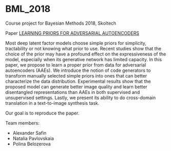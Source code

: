 # BML_2018
Course project for Bayesian Methods 2018, Skoltech 

Paper [LEARNING PRIORS FOR ADVERSARIAL AUTOENCODERS]

Most deep latent factor models choose simple priors for simplicity, tractability or
not knowing what prior to use. Recent studies show that the choice of the prior
may have a profound effect on the expressiveness of the model, especially when
its generative network has limited capacity. In this paper, we propose to learn a
proper prior from data for adversarial autoencoders (AAEs). We introduce the
notion of code generators to transform manually selected simple priors into ones
that can better characterize the data distribution. Experimental results show that
the proposed model can generate better image quality and learn better disentangled
representations than AAEs in both supervised and unsupervised settings. Lastly,
we present its ability to do cross-domain translation in a text-to-image synthesis
task.


Our goal is to reproduce the paper.

Team members:
- Alexander Safin
- Natalia Pavlovskaia
- Polina Belozerova

[LEARNING PRIORS FOR ADVERSARIAL AUTOENCODERS]:https://github.com/ne-bo/BML_2018/blob/master/texts/Learn%20prior%20for%20baeysian%20model%20in%20adversarial%20setting.pdf
